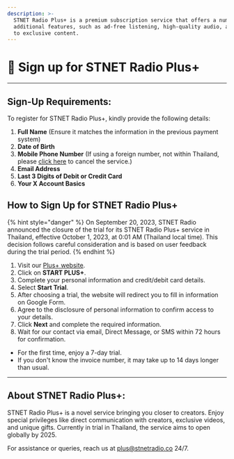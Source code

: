 ```yaml
---
description: >-
  STNET Radio Plus+ is a premium subscription service that offers a number of
  additional features, such as ad-free listening, high-quality audio, and access
  to exclusive content.
---
```


# 🛒 Sign up for STNET Radio Plus+

***

## Sign-Up Requirements:

To register for STNET Radio Plus+, kindly provide the following details:

1. **Full Name** (Ensure it matches the information in the previous payment system)
2. **Date of Birth**
3. **Mobile Phone Number** (If using a foreign number, not within Thailand, please [click here](https://stnetradio.co/cancel) to cancel the service.)
4. **Email Address**
5. **Last 3 Digits of Debit or Credit Card**
6. **Your X Account Basics**

## How to Sign Up for STNET Radio Plus+

{% hint style="danger" %}
On September 20, 2023, STNET Radio announced the closure of the trial for its STNET Radio Plus+ service in Thailand, effective October 1, 2023, at 0:01 AM (Thailand local time). This decision follows careful consideration and is based on user feedback during the trial period.
{% endhint %}

1. Visit our [Plus+ website](https://stnetradio.co/plus).
2. Click on **START PLUS+**.
3. Complete your personal information and credit/debit card details.
4. Select **Start Trial**.
5. After choosing a trial, the website will redirect you to fill in information on Google Form.
6. Agree to the disclosure of personal information to confirm access to your details.
7. Click **Next** and complete the required information.
8. Wait for our contact via email, Direct Message, or SMS within 72 hours for confirmation.

* For the first time, enjoy a 7-day trial.
* If you don't know the invoice number, it may take up to 14 days longer than usual.

***

## About STNET Radio Plus+:

STNET Radio Plus+ is a novel service bringing you closer to creators. Enjoy special privileges like direct communication with creators, exclusive videos, and unique gifts. Currently in trial in Thailand, the service aims to open globally by 2025.

For assistance or queries, reach us at [plus@stnetradio.co](mailto:plus@stnetradio.co) 24/7.
